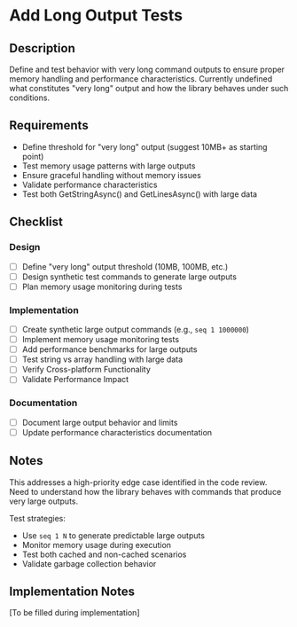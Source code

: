 # Add Long Output Tests

## Description

Define and test behavior with very long command outputs to ensure proper memory handling and performance characteristics. Currently undefined what constitutes "very long" output and how the library behaves under such conditions.

## Requirements

- Define threshold for "very long" output (suggest 10MB+ as starting point)
- Test memory usage patterns with large outputs
- Ensure graceful handling without memory issues
- Validate performance characteristics
- Test both GetStringAsync() and GetLinesAsync() with large data

## Checklist

### Design
- [ ] Define "very long" output threshold (10MB, 100MB, etc.)
- [ ] Design synthetic test commands to generate large outputs
- [ ] Plan memory usage monitoring during tests

### Implementation
- [ ] Create synthetic large output commands (e.g., `seq 1 1000000`)
- [ ] Implement memory usage monitoring tests
- [ ] Add performance benchmarks for large outputs
- [ ] Test string vs array handling with large data
- [ ] Verify Cross-platform Functionality
- [ ] Validate Performance Impact

### Documentation
- [ ] Document large output behavior and limits
- [ ] Update performance characteristics documentation

## Notes

This addresses a high-priority edge case identified in the code review. Need to understand how the library behaves with commands that produce very large outputs.

Test strategies:
- Use `seq 1 N` to generate predictable large outputs
- Monitor memory usage during execution
- Test both cached and non-cached scenarios
- Validate garbage collection behavior

## Implementation Notes

[To be filled during implementation]